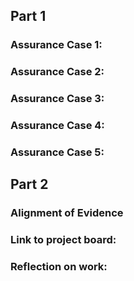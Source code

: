 ## Part 1

<!--- Nick --->
### Assurance Case 1: 


<!--- End- Nick --->

<!--- Start- Mike --->
### Assurance Case 2: 



<!--- End- Mike --->

<!--- Start - Connor --->
### Assurance Case 3:



<!--- End - Connor --->


<!--- Start - Damian --->
### Assurance Case 4: 



<!--- End - Damian --->


<!--- Start - Brian --->
### Assurance Case 5: 




<!--- End - Brian --->


## Part 2

### Alignment of Evidence

### Link to project board: 

### Reflection on work:


